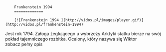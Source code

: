 
        Frankenstein 1994 
        =============
        
        [![Frankenstein 1994 ](http://vidos.pl/images/player.gif)](http://vidos.pl/frankenstein-1994)
        
        
 Jest rok 1794. Załoga żeglującego u wybrzeży Arktyki statku bierze na swój pokład tajemniczego rozbitka. Ocalony, który nazywa się Wiktor zobacz pełny opis
    